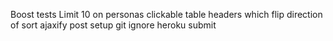 Boost tests
Limit 10 on personas
clickable table headers which flip direction of sort
ajaxify post
setup git ignore
heroku
submit
